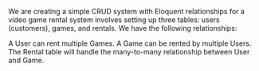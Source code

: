 We are creating a simple CRUD system with Eloquent relationships for a video game rental system involves setting up three tables: users (customers), games, and rentals. We have the following relationships:

A User can rent multiple Games.
A Game can be rented by multiple Users.
The Rental table will handle the many-to-many relationship between User and Game.
